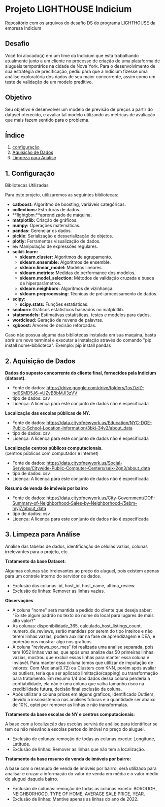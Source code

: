 # Projeto LIGHTHOUSE Indicium
Repositório com os arquivos do desafio DS do programa LIGHTHOUSE da empresa Indicium

## Desafio

Você foi alocado(a) em um time da Indicium que está trabalhando atualmente junto a um cliente no processo de criação de uma plataforma de aluguéis
temporários na cidade de Nova York. Para o desenvolvimento de sua estratégia de precificação, pediu para que a Indicium fizesse uma análise exploratória
dos dados de seu maior concorrente, assim como um teste de validação de um modelo preditivo.

## Objetivo

Seu objetivo é desenvolver um modelo de previsão de preços a partir do dataset oferecido, e avaliar tal modelo utilizando as métricas de avaliação
que mais fazem sentido para o problema.

## Índice

1. [configuração](#configuracao)
2. [Aquisição de Dados](##aquisicao-de-dado)
3. [Limpeza para Análise]("#limpeza-para-analise")

## 1. Configuração
<a id="#configuracao"></a>

Bibliotecas Utilizadas

Para este projeto, utilizaremos as seguintes bibliotecas:

- **catboost:** Algoritmo de boosting, variáveis categóricas.
- **collections:** Estruturas de dados.
- **lightgbm:**aprendizado de máquina.
- **matplotlib:** Criação de gráficos.
- **numpy:** Operações matemáticas.
- **pandas:** Gerenciar os dados.
- **pickle:** Serialização e desserialização de objetos.
- **plotly:** Ferramentas visualização de dados.
- **re:** Manipulação de expressões regulares.
- **scikit-learn:** 
  - **sklearn.cluster:** Algoritmos de agrupamento.
  - **sklearn.ensemble:** Algoritmos de ensemble.
  - **sklearn.linear_model:** Modelos lineares.
  - **sklearn.metrics:** Medidas de performance dos modelos.
  - **sklearn.model_selection:** Métodos de validação cruzada e busca de hiperparâmetros.
  - **sklearn.neighbors:** Algoritmos de vizinhança.
  - **sklearn.preprocessing:** Técnicas de pré-processamento de dados.
- **scipy:** 
  - **scipy.stats:** Funções estatísticas.
- **seaborn:** Gráficos estatísticos baseados no matplotlib.
- **statsmodels:** Estimativas estatísticas, testes e modelos para dados.
- **wordcloud:** Geração de nuvens de palavras.
- **xgboost:** Árvores de decisão reforçadas.<br>

Caso não possua alguma das bibliotecas instalada em sua maquina, basta abrir um novo terminal e executar a instalação através do comando "pip install nome-biblioteca".
Exemplo: pip install pandas

## 2. Aquisição de Dados
<a id="#aquisicao-de-dados"></a>

<p>
<b>Dados do suposto concorrente do cliente final, fornecidos pela Indicium (dataset).</b> <br>
<ul>
    <li>Fonte de dados: <a href="https://drive.google.com/drive/folders/1osZizjZ-hd0SMD5J6-vUZvB8bMJI3zVV" target="_blank">https://drive.google.com/drive/folders/1osZizjZ-hd0SMD5J6-vUZvB8bMJI3zVV</a></li>
    <li>tipo de dados: csv</li>
    <li>Licença: A licença para este conjunto de dados não é especificada</li>
</ul>
<b>Localização das escolas públicas de NY.</b> <br>
<ul>
    <li>Fonte de dados: <a href="https://data.cityofnewyork.us/Education/NYC-DOE-Public-School-Location-Information/3bkj-34v2/about_data" target="_blank">https://data.cityofnewyork.us/Education/NYC-DOE-Public-School-Location-Information/3bkj-34v2/about_data</a></li>
    <li>tipo de dados: csv</li>
    <li>Licença: A licença para este conjunto de dados não é especificada</li>
</ul>
<b>Localização centros públicos computacionais.</b><br>
(centros públicos com computador e internet) <br>
<ul>
    <li>Fonte de dados: <a href="https://data.cityofnewyork.us/Social-Services/Citywide-Public-Computer-Centers/sejx-2gn3/about_data" target="_blank">https://data.cityofnewyork.us/Social-Services/Citywide-Public-Computer-Centers/sejx-2gn3/about_data</a></li>
    <li>tipo de dados: csv</li>
    <li>Licença: A licença para este conjunto de dados não é especificada</li>
</ul>
<b>Resumo de venda de imóveis por bairro</b><br>
<ul>
    <li>Fonte de dados: <a href="https://data.cityofnewyork.us/City-Government/DOF-Summary-of-Neighborhood-Sales-by-Neighborhood-/5ebm-myj7/about_data" target="_blank">https://data.cityofnewyork.us/City-Government/DOF-Summary-of-Neighborhood-Sales-by-Neighborhood-/5ebm-myj7/about_data</a></li>
    <li>tipo de dados: csv</li>
    <li>Licença: A licença para este conjunto de dados não é especificada</li>
</ul>
</p>

## 3. Limpeza para Análise
<a id="#limpeza-para-analise"></a>

<p>
Análise das tabelas de dados, identificação de células vazias, colunas irrelevantes para o projeto, etc. <br>
</p>

<b>Tratamento da base Dataset:</b>

Algumas colunas são irrelevantes ao preço do aluguel, pois existem apenas para um controle interno do servidor de dados. 

<ul>
    <li>Exclusão das colunas: id, host_id, host_name, ultima_review.</li>
    <li>Exclusão de linhas: Remover as linhas vazias.</li>
</ul>

<b>Observações</b>
<ul>
    <li>A coluna "nome" será mantida a pedido do cliente que deseja saber: "Existe algum padrão no texto do nome do local para lugares de mais alto valor?"</li>
    <li>As colunas: disponibilidade_365, calculado_host_listings_count, numero_de_reviews, serão mantidas por serem do tipo Inteiros e não terem linhas vazias, podem auxiliar na fase de aprendizagem e DEA, e poderão nos mostrar algo nos graficos.</li>
    <li>A coluna "reviews_por_mes" foi realizada uma analise separada, pois tem 1052 linhas vazias, que após uma analize das 50 primeiras linhas vazias, mostrou que excluir essas linhas para manter essa coluna é inviavél. Para manter essa coluna temos que utilizar de imputação de valores: Com Mediana(0.72) ou Clusters com KNN, porém após avaliar os outliers, teria que ser aplicado limittação(capping) ou transformação para tratamento. Em resumo 1/4 dos dados dessa coluna perderia a confiabilidade, ela não é uma coluna que valha tamanho risco na credibilidade futura, decisão final exclusão da coluna.</li>
    <li> Após utilizar a coluna prices em alguns graficos, identificado Outliers, devido a inscosistencia nas analises futuras e a quantidade ser abaixo de 10%, optei por remover as linhas e não transformalas.
</ul>

<b>Tratamento da base escolas de NY e centros computacionais:</b>

A base com a localização das escolas servirá de análise para identificar se tem ou não relevância escolas pertos do imóvel no preço do aluguel.

<ul>
    <li>Exclusão de colunas: remoção de todas as colunas exceto: Longitude, Latitude.</li>
    <li>Exclusão de linhas: Remover as linhas que não tem a localização.</li>
</ul>


<b>Tratamento da base resumo de venda de imóveis por bairro:</b>

A base com o resmudo de venda de imóveis por bairro, será utilizado para analisar e cruzar a informação do valor de venda em média e o valor médio de aluguel daquela bairro.

<ul>
    <li>Exclusão de colunas: remoção de todas as colunas exceto: BOROUGH, NEIGHBORHOOD, TYPE OF HOME, AVERAGE SALE PRICE, YEAR.</li>
    <li>Exclusão de linhas: Mantive apenas as linhas do ano de 2022.
</ul>
